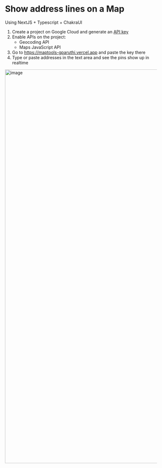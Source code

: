 # Show address lines on a Map 
Using NextJS + Typescript + ChakraUI

1. Create a project on Google Cloud and generate an [ API key](https://console.cloud.google.com/apis/dashboard)
2. Enable APIs on the project:
    - Geocoding API 
    - Maps JavaScript API 
4. Go to https://maptools-gparuthi.vercel.app and paste the key there
5. Type or paste addresses in the text area and see the pins show up in realtime


<img width="1299" alt="image" src="https://user-images.githubusercontent.com/1958947/114782118-68f6e700-9d2e-11eb-9dcb-ac3be75485a0.png">
